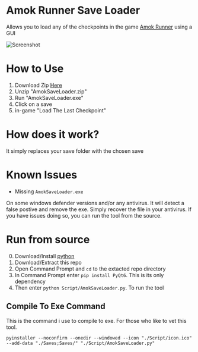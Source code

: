 # Amok Runner Save Loader

Allows you to load any of the checkpoints in the game [Amok Runner](https://store.steampowered.com/app/2077650/Amok_Runner/) using a GUI

![Screenshot](https://i.imgur.com/ZiCQFKX.jpeg)

# How to Use

1. Download Zip [Here](https://github.com/lejara/AmokRunnerSaveLoader/releases)
2. Unzip "AmokSaveLoader.zip"
3. Run "AmokSaveLoader.exe"
4. Click on a save
5. in-game "Load The Last Checkpoint"

# How does it work?

It simply replaces your save folder with the chosen save

# Known Issues
 - Missing `AmokSaveLoader.exe`
 
 On some windows defender versions and/or any antivirus. It will detect a false postive and remove the exe. Simply recover the file in your antivirus.
 If you have issues doing so, you can run the tool from the source.
 
 
# Run from source

0. Download/Install [python](https://www.python.org/downloads/)
1. Download/Extract this repo
2. Open Command Prompt and `cd` to the extacted repo directory
2. In Command Prompt enter `pip install PyQt6`. This is its only dependency
4. Then enter `python Script/AmokSaveLoader.py`. To run the tool

## Compile To Exe Command

This is the command i use to compile to exe. For those who like to vet this tool.

```
pyinstaller --noconfirm --onedir --windowed --icon "./Script/icon.ico" --add-data "./Saves;Saves/" "./Script/AmokSaveLoader.py"
```
